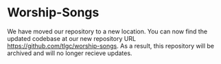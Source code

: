 # Worship-Songs
We have moved our repository to a new location. You can now find the updated codebase at our new repository URL https://github.com/tlgc/worship-songs. As a result, this repository will be archived and will no longer recieve updates.